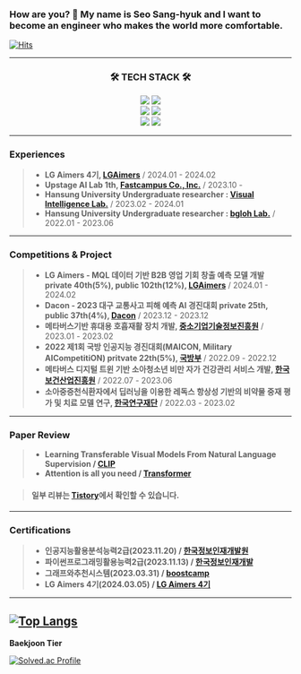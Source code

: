 ### How are you? 👋 My name is Seo Sang-hyuk and I want to become an engineer who makes the world more comfortable.
[![Hits](https://hits.seeyoufarm.com/api/count/incr/badge.svg?url=https%3A%2F%2Fgithub.com%2Fdevhyuk96&count_bg=%23000000&title_bg=%23EDD8FF&icon=&icon_color=%23E7E7E7&title=hits&edge_flat=false)](https://hits.seeyoufarm.com)

---

<h3 align="center">🛠 TECH STACK 🛠</h3>
<p align="center">
    <img src="https://img.shields.io/badge/Python-3776AB?style=flat&logo=Python&logoColor=white"/>
    <img src="https://img.shields.io/badge/c-%2300599C.svg?style=flate&logo=c&logoColor=white"/>
    <br/>
    <img src="https://img.shields.io/badge/PyTorch-%23EE4C2C.svg?style=flat&logo=PyTorch&logoColor=white"/>
    <img src="https://img.shields.io/badge/TensorFlow-%23FF6F00.svg?style=flat&logo=TensorFlow&logoColor=white"/>
    <br/>
    <img src="https://img.shields.io/badge/-RaspberryPi-C51A4A?style=falt&logo=Raspberry-Pi"/>
    <img src="https://img.shields.io/badge/-Arduino-00979D?style=flat&logo=Arduino&logoColor=white"/>
    
---

### Experiences
> * __LG Aimers 4기, [LGAimers](https://www.lgaimers.ai/)__ / 2024.01 - 2024.02 
> * __Upstage AI Lab 1th, [Fastcampus Co., Inc.](https://fastcampus.co.kr/b2g_kdigitaltraining_ai)__ / 2023.10 -
> * __Hansung University Undergraduate researcher : [Visual Intelligence Lab.](https://sites.google.com/view/hs-vilab)__ / 2023.02 - 2024.01
> * __Hansung University Undergraduate researcher : [bgloh Lab.](https://edu.hansung.ac.kr/web/bgloh)__ / 2022.01 - 2023.06
---
    
### Competitions & Project
> * __LG Aimers - MQL 데이터 기반 B2B 영업 기회 창출 예측 모델 개발 private 40th(5%), public 102th(12%), [LGAimers](https://www.lgaimers.ai/)__ / 2024.01 - 2024.02
> * __Dacon - 2023 대구 교통사고 피해 예측 AI 경진대회 private 25th, public 37th(4%), [Dacon](https://dacon.io/competitions/official/236193/overview/description)__ / 2023.12 - 2023.12
> * __메타버스기반 휴대용 호흡재활 장치 개발, [중소기업기술정보진흥원](https://www.tipa.or.kr/)__ / 2023.01 - 2023.02
> * __2022 제1회 국방 인공지능 경진대회(MAICON, Military AICompetitiON) pritvate 22th(5%), [국방부](https://www.mnd.go.kr/mbshome/mbs/mnd/index.jsp)__ / 2022.09 - 2022.12
> * __메타버스 디지털 트윈 기반 소아청소년 비만 자가 건강관리 서비스 개발, [한국보건산업진흥원](https://www.khidi.or.kr/kps)__ / 2022.07 - 2023.06
> * __소아중증천식환자에서 딥러닝을 이용한 레독스 항상성 기반의 비약물 중재 평가 및 치료 모델 연구, [한국연구재단](https://www.nrf.re.kr/index)__ / 2022.03 - 2023.02
----

### Paper Review
> * __Learning Transferable Visual Models From Natural Language Supervision / [CLIP](https://)__
> * __Attention is all you need / [Transformer](https://)__

> #### 일부 리뷰는 [Tistory](https://devhyuk96.tistory.com/)에서 확인할 수 있습니다.
----

### Certifications 
> * __인공지능활용분석능력2급(2023.11.20) / [한국정보인재개발원](https://krdi.co.kr:44148/)__
> * __파이썬프로그래밍활용능력2급(2023.11.13) / [한국정보인재개발](https://krdi.co.kr:44148/)__
> * __그래프와추천시스템(2023.03.31) / [boostcamp](https://www.boostcourse.org/)__
> * __LG Aimers 4기(2024.03.05) / [LG Aimers 4기](https://github.com/devhyuk96/LG-Aimers-4)__

----
﻿﻿[![Top Langs](https://github-readme-stats.vercel.app/api/top-langs/?username=devhyuk96&langs_count=10&layout=compact&theme=white)](https://github.com/devhyuk96)﻿
﻿
---

<b> Baekjoon Tier </b>

[![Solved.ac Profile](http://mazassumnida.wtf/api/v2/generate_badge?boj=ssh33)](https://solved.ac/ssh33/)
